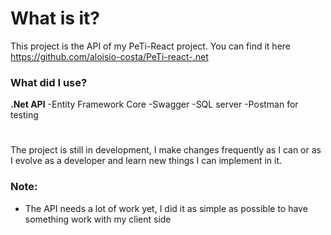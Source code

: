 # What is it?
This project is the API of my PeTi-React project. You can find it here https://github.com/aloisio-costa/PeTi-react-.net

### What did I use?
**.Net API**
-Entity Framework Core
-Swagger
-SQL server
-Postman for testing

#
The project is still in development, I make changes frequently as I can or as I evolve as a developer and 
learn new things I can implement in it.

### Note:
- The API needs a lot of work yet, I did it as simple as possible to have something work with my client side
